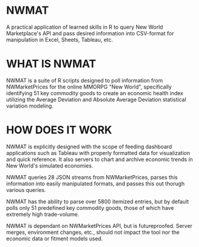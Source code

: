 # NWMAT
A practical application of learned skills in R to query New World Marketplace's API and pass desired information into CSV-format for manipulation in Excel, Sheets, Tableau, etc. 

# WHAT IS NWMAT
NWMAT is a suite of R scripts designed to poll information from NWMarketPrices for the online MMORPG "New World", specifically identifying 51 key commodity goods to create
an economic health index utilizing the Average Deviation and Absolute Average Deviation statistical variation modeling. 

# HOW DOES IT WORK
NWMAT is explicitly designed with the scope of feeding dashboard applications such as Tableau with properly formatted data for visualization and quick reference. It also
servers to chart and archive economic trends in New World's simulated economies. 

NWMAT queries 28 JSON streams from NWMarketPrices, parses this information into easily manipulated formats, and passes this out thorugh various queries. 

NWMAT has the ability to parse over 5800 itemized entries, but by default polls only 51 predefined key commodity goods, those of which have extremely high trade-volume.

NWMAT is dependant on NWMarketPrices API, but is futureproofed. Server merges, environment changes, etc., should not impact the tool nor the economic data or fitment models used. 
